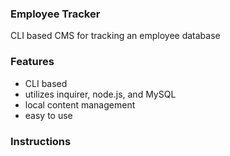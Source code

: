 ### Employee Tracker
CLI based CMS for tracking an employee database

### Features
- CLI based
- utilizes inquirer, node.js, and MySQL
- local content management
- easy to use 

### Instructions